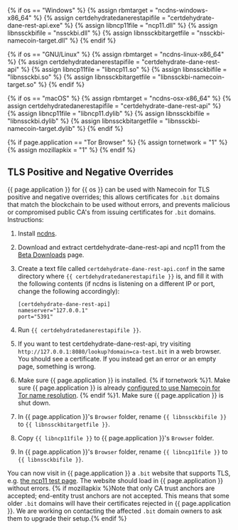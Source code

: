 {% if os == "Windows" %}
{% assign rbmtarget = "ncdns-windows-x86_64" %}
{% assign certdehydratedanerestapifile = "certdehydrate-dane-rest-api.exe" %}
{% assign libncp11file = "ncp11.dll" %}
{% assign libnssckbifile = "nssckbi.dll" %}
{% assign libnssckbitargetfile = "nssckbi-namecoin-target.dll" %}
{% endif %}

{% if os == "GNU/Linux" %}
{% assign rbmtarget = "ncdns-linux-x86_64" %}
{% assign certdehydratedanerestapifile = "certdehydrate-dane-rest-api" %}
{% assign libncp11file = "libncp11.so" %}
{% assign libnssckbifile = "libnssckbi.so" %}
{% assign libnssckbitargetfile = "libnssckbi-namecoin-target.so" %}
{% endif %}

{% if os == "macOS" %}
{% assign rbmtarget = "ncdns-osx-x86_64" %}
{% assign certdehydratedanerestapifile = "certdehydrate-dane-rest-api" %}
{% assign libncp11file = "libncp11.dylib" %}
{% assign libnssckbifile = "libnssckbi.dylib" %}
{% assign libnssckbitargetfile = "libnssckbi-namecoin-target.dylib" %}
{% endif %}

{% if page.application == "Tor Browser" %}
{% assign tornetwork = "1" %}
{% assign mozillapkix = "1" %}
{% endif %}

## TLS Positive and Negative Overrides

{{ page.application }} for {{ os }} can be used with Namecoin for TLS positive and negative overrides; this allows certificates for `.bit` domains that match the blockchain to be used without errors, and prevents malicious or compromised public CA's from issuing certificates for `.bit` domains.  Instructions:

1. Install [ncdns]({{site.baseurl}}docs/ncdns/).
1. Download and extract certdehydrate-dane-rest-api and ncp11 from the [Beta Downloads]({{site.baseurl}}download/betas/) page.
1. Create a text file called `certdehydrate-dane-rest-api.conf` in the same directory where `{{ certdehydratedanerestapifile }}` is, and fill it with the following contents (if ncdns is listening on a different IP or port, change the following accordingly):
   
       [certdehydrate-dane-rest-api]
       nameserver="127.0.0.1"
       port="5391"
   
1. Run `{{ certdehydratedanerestapifile }}`.
1. If you want to test certdehydrate-dane-rest-api, try visiting `http://127.0.0.1:8080/lookup?domain=ca-test.bit` in a web browser.  You should see a certificate.  If you instead get an error or an empty page, something is wrong.
1. Make sure {{ page.application }} is installed.
{% if tornetwork %}1. Make sure {{ page.application }} is already [configured to use Namecoin for Tor name resolution]({{site.baseurl}}docs/tor-resolution/).
{% endif %}1. Make sure {{ page.application }} is shut down.
1. In {{ page.application }}'s `Browser` folder, rename `{{ libnssckbifile }}` to `{{ libnssckbitargetfile }}`.
1. Copy `{{ libncp11file }}` to {{ page.application }}'s `Browser` folder.
1. In {{ page.application }}'s `Browser` folder, rename `{{ libncp11file }}` to `{{ libnssckbifile }}`.

You can now visit in {{ page.application }} a `.bit` website that supports TLS, e.g. [the ncp11 test page](https://ca-test.bit/).  The website should load in {{ page.application }} without errors.  {% if mozillapkix %}Note that only CA trust anchors are accepted; end-entity trust anchors are not accepted.  This means that some older `.bit` domains will have their certificates rejected in {{ page.application }}.  We are working on contacting the affected `.bit` domain owners to ask them to upgrade their setup.{% endif %}

